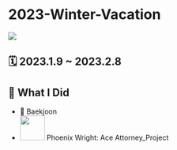 # 2023-Winter-Vacation

<img src="https://img.shields.io/badge/java-007396?style=for-the-badge&logo=java&logoColor=white"> 

## 🗓 2023.1.9 ~ 2023.2.8


## 📝 What I Did

- 📖 Baekjoon
- <img src = https://w.namu.la/s/6cf3c02a4d2f70ea2a43c9e47f14022c69ee9e46ea22ab676abd6e78784535c9f10b57933a90add9fcff370e9810bf14155983b5763153377b79fa0806421173acedc9b7f67e4fd43976f7393bc0ceb0cfb5ececc25e5f01cc9e8355b9ce69f5 width = "50" > Phoenix Wright: Ace Attorney_Project
